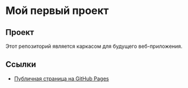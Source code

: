 # Мой первый проект

## Проект
Этот репозиторий является каркасом для будущего веб-приложения.

## Ссылки
- [Публичная страница на GitHub Pages][def]

[def]: https://SWYATOSHAq.github.io/GITPROGECT1/